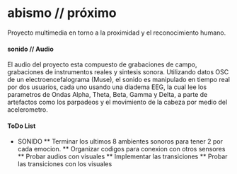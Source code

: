 # abismo // próximo 
Proyecto multimedia en torno a la proximidad y el reconocimiento humano. 

#### sonido // Audio
El audio del proyecto esta compuesto de grabaciones de campo, grabaciones de instrumentos reales y sintesis sonora. Utilizando datos OSC de un electroencefalograma (Muse), el sonido es manipulado en tiempo real por dos usuarios, cada uno usando una diadema EEG, la cual lee los parametros de Ondas Alpha, Theta, Beta, Gamma y Delta, a parte de artefactos como los parpadeos y el movimiento de la cabeza por medio del acelerometro. 

#### ToDo List
* SONIDO
** Terminar los ultimos 8 ambientes sonoros para tener 2 por cada emocion. 
** Organizar codigos para conexion con otros sensores
** Probar audios con visuales
** Implementar las transiciones 
** Probar las transiciones con los visuales 
